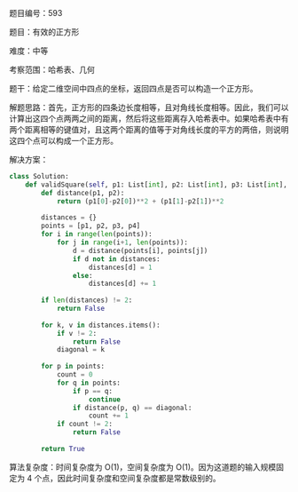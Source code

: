 题目编号：593

题目：有效的正方形

难度：中等

考察范围：哈希表、几何

题干：给定二维空间中四点的坐标，返回四点是否可以构造一个正方形。

解题思路：首先，正方形的四条边长度相等，且对角线长度相等。因此，我们可以计算出这四个点两两之间的距离，然后将这些距离存入哈希表中。如果哈希表中有两个距离相等的键值对，且这两个距离的值等于对角线长度的平方的两倍，则说明这四个点可以构成一个正方形。

解决方案：

```python
class Solution:
    def validSquare(self, p1: List[int], p2: List[int], p3: List[int], p4: List[int]) -> bool:
        def distance(p1, p2):
            return (p1[0]-p2[0])**2 + (p1[1]-p2[1])**2
        
        distances = {}
        points = [p1, p2, p3, p4]
        for i in range(len(points)):
            for j in range(i+1, len(points)):
                d = distance(points[i], points[j])
                if d not in distances:
                    distances[d] = 1
                else:
                    distances[d] += 1
        
        if len(distances) != 2:
            return False
        
        for k, v in distances.items():
            if v != 2:
                return False
            diagonal = k
        
        for p in points:
            count = 0
            for q in points:
                if p == q:
                    continue
                if distance(p, q) == diagonal:
                    count += 1
            if count != 2:
                return False
        
        return True
```

算法复杂度：时间复杂度为 O(1)，空间复杂度为 O(1)。因为这道题的输入规模固定为 4 个点，因此时间复杂度和空间复杂度都是常数级别的。